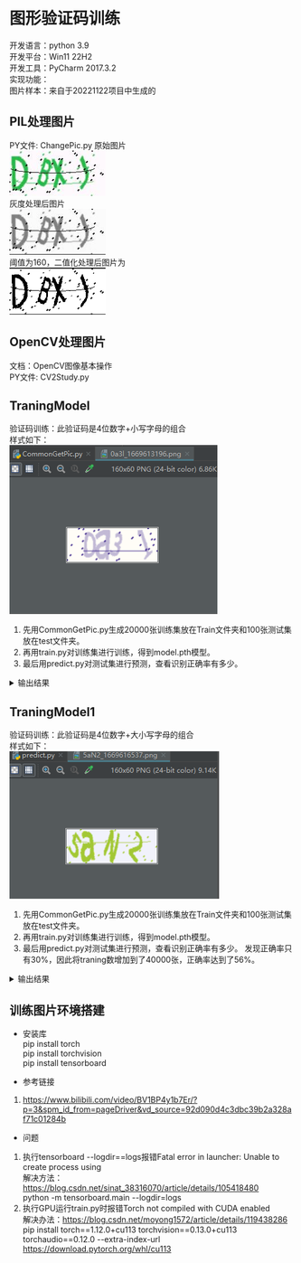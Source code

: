 # 图形验证码训练   
开发语言：python 3.9  
开发平台：Win11 22H2  
开发工具：PyCharm 2017.3.2   
实现功能：  
图片样本：来自于20221122项目中生成的  

## PIL处理图片  
PY文件: ChangePic.py
原始图片  
![](./pic/DBxJ_9.jpg)  
灰度处理后图片  
![](./firstChange/1.png)  
阈值为160，二值化处理后图片为  
![](./secondChange/1.png)  

## OpenCV处理图片  
文档：OpenCV图像基本操作  
PY文件: CV2Study.py  


## TraningModel  
验证码训练：此验证码是4位数字+小写字母的组合  
样式如下：  
![](./res/7.png)  
1. 先用CommonGetPic.py生成20000张训练集放在Train文件夹和100张测试集放在test文件夹。  
2. 再用train.py对训练集进行训练，得到model.pth模型。  
3. 最后用predict.py对测试集进行预测，查看识别正确率有多少。  

<details>
    <summary>输出结果</summary>

~~~python
['./datasets/test/0fbz_1669613120.png', './datasets/test/0z4q_1669613120.png',datasets/test/1ajt_1669613120.png', './datasets/test/1mwr_1669613120.png',
...
datasets/test/5vpy_1669613120.png', './datasets/test/5yxi_1669613120.png',datasets/test/6qth_1669613120.png', './datasets/test/6wy3_1669613120.png']
100
正确值: 34ub, 预测值: 34ub
正确值: fbqz, 预测值: fbqz
正确值: 9kao, 预测值: 9kao
...
正确值: 6z9x, 预测值: 6z9x
正确值: or0c, 预测值: or0c
正确率: 79.0
~~~

</details> 


## TraningModel1  
验证码训练：此验证码是4位数字+大小写字母的组合  
样式如下：  
![](./res/8.png)  
1. 先用CommonGetPic.py生成20000张训练集放在Train文件夹和100张测试集放在test文件夹。  
2. 再用train.py对训练集进行训练，得到model.pth模型。  
3. 最后用predict.py对测试集进行预测，查看识别正确率有多少。 
发现正确率只有30%，因此将traning数增加到了40000张，正确率达到了56%。  

<details>
    <summary>输出结果</summary>

~~~python
['./datasets/test/0cGl_1669616537.png', './datasets/test/0ihl_1669616537.png','datasets/test/0J1w_1669616537.png', './datasets/test/0ncw_1669616537.png', 
...
'datasets/test/i4bw_1669616537.png', './datasets/test/IeyC_1669616537.png', 'datasets/test/Zbh1_1669616537.png', './datasets/test/zFAy_1669616537.png']
100
正确值: 8PRm, 预测值: 8PRm
正确值: LXq2, 预测值: LXq2
正确值: ElQJ, 预测值: ElQJ
...
正确值: Ss86, 预测值: Ss86
正确值: JWEf, 预测值: JWEf
正确率: 56.00000000000001
~~~

</details> 
  
   
## 训练图片环境搭建   

- 安装库  
pip install torch  
pip install torchvision  
pip install tensorboard  

- 参考链接  
1. https://www.bilibili.com/video/BV1BP4y1b7Er/?p=3&spm_id_from=pageDriver&vd_source=92d090d4c3dbc39b2a328af71c01284b  



- 问题  
1. 执行tensorboard --logdir==logs报错Fatal error in launcher: Unable to create process using  
解决方法：https://blog.csdn.net/sinat_38316070/article/details/105418480  
python -m tensorboard.main --logdir=logs  
2. 执行GPU运行train.py时报错Torch not compiled with CUDA enabled  
解决办法：https://blog.csdn.net/moyong1572/article/details/119438286  
pip install torch==1.12.0+cu113 torchvision==0.13.0+cu113 torchaudio==0.12.0 --extra-index-url https://download.pytorch.org/whl/cu113  





